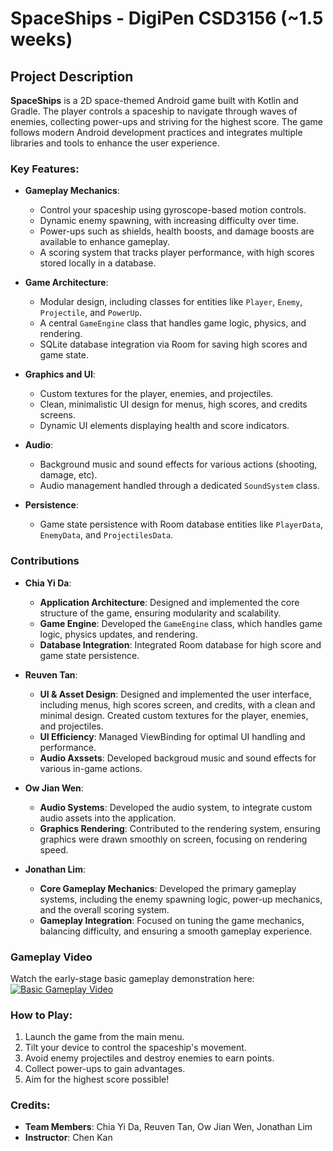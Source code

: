 # SpaceShips - DigiPen CSD3156 (~1.5 weeks) 

## Project Description

**SpaceShips** is a 2D space-themed Android game built with Kotlin and Gradle. The player controls a spaceship to navigate through 
waves of enemies, collecting power-ups and striving for the highest score. The game follows modern Android development practices 
and integrates multiple libraries and tools to enhance the user experience.

### Key Features:
- **Gameplay Mechanics**:
  - Control your spaceship using gyroscope-based motion controls.
  - Dynamic enemy spawning, with increasing difficulty over time.
  - Power-ups such as shields, health boosts, and damage boosts are available to enhance gameplay.
  - A scoring system that tracks player performance, with high scores stored locally in a database.

- **Game Architecture**:
  - Modular design, including classes for entities like `Player`, `Enemy`, `Projectile`, and `PowerUp`.
  - A central `GameEngine` class that handles game logic, physics, and rendering.
  - SQLite database integration via Room for saving high scores and game state.

- **Graphics and UI**:
  - Custom textures for the player, enemies, and projectiles.
  - Clean, minimalistic UI design for menus, high scores, and credits screens.
  - Dynamic UI elements displaying health and score indicators.

- **Audio**:
  - Background music and sound effects for various actions (shooting, damage, etc).
  - Audio management handled through a dedicated `SoundSystem` class.

- **Persistence**:
  - Game state persistence with Room database entities like `PlayerData`, `EnemyData`, and `ProjectilesData`.

### Contributions
- **Chia Yi Da**:
  - **Application Architecture**: Designed and implemented the core structure of the game, ensuring modularity and scalability.
  - **Game Engine**: Developed the `GameEngine` class, which handles game logic, physics updates, and rendering. 
  - **Database Integration**: Integrated Room database for high score and game state persistence.

- **Reuven Tan**:
  - **UI & Asset Design**: Designed and implemented the user interface, including menus, high scores screen, and credits, with a 
  clean and minimal design. Created custom textures for the player, enemies, and projectiles.
  - **UI Efficiency**: Managed ViewBinding for optimal UI handling and performance.
  - **Audio Axssets**: Developed backgroud music and sound effects for various in-game actions.

- **Ow Jian Wen**:
  - **Audio Systems**: Developed the audio system, to integrate custom audio assets into the application.
  - **Graphics Rendering**: Contributed to the rendering system, ensuring graphics were drawn smoothly on screen, focusing on
  rendering speed.

- **Jonathan Lim**:
  - **Core Gameplay Mechanics**: Developed the primary gameplay systems, including the enemy spawning logic, power-up mechanics, 
  and the overall scoring system.
  - **Gameplay Integration**: Focused on tuning the game mechanics, balancing difficulty, and ensuring a smooth gameplay experience.

### Gameplay Video

Watch the early-stage basic gameplay demonstration here:  
[![Basic Gameplay Video](https://img.youtube.com/vi/5mFxzlnwQf4/0.jpg)](https://www.youtube.com/watch?v=5mFxzlnwQf4)

### How to Play:
1. Launch the game from the main menu.
2. Tilt your device to control the spaceship's movement.
3. Avoid enemy projectiles and destroy enemies to earn points.
4. Collect power-ups to gain advantages.
5. Aim for the highest score possible!

### Credits:
- **Team Members**: Chia Yi Da, Reuven Tan, Ow Jian Wen, Jonathan Lim
- **Instructor**: Chen Kan
